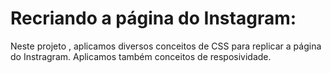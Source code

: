 # Recriando a página do Instagram: 

Neste projeto , aplicamos diversos conceitos de CSS para replicar a página do Instragram. Aplicamos também conceitos de resposividade. 